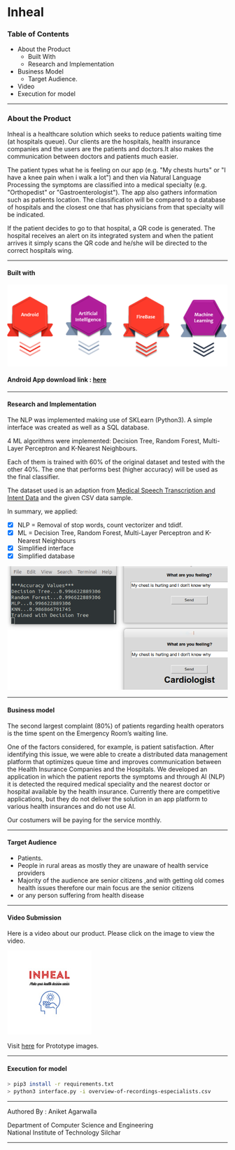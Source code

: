 # Inheal

### Table of Contents
* About the Product
	* Built With
	* Research and Implementation
* Business Model
  * Target Audience.
* Video
* Execution for model
__________
### About the Product
Inheal is a healthcare solution which seeks to reduce patients waiting time (at hospitals queue). Our clients are the hospitals, health insurance companies and the users are the patients and doctors.It also makes the communication between doctors and patients much easier. 

The patient types what he is feeling on our app (e.g. "My chests hurts" or "I have a knee pain when i walk a lot") and then via Natural Language Processing the symptoms are classified into a medical specialty (e.g. "Orthopedist" or "Gastroenterologist"). The app also gathers information such as patients location. The classification will be compared to a database of hospitals and the closest one that has physicians from that specialty will be indicated.

If the patient decides to go to that hospital, a QR code is generated. The hospital receives an alert on its integrated system and when the patient arrives it simply scans the QR code and he/she will be directed to the correct hospitals wing.
_________

#### Built with
<a href="https://github.com/ani37/Inheal/blob/main/Pictures/tech.png"><img src="https://github.com/ani37/Inheal/blob/main/Pictures/tech.png" alt="Frame-7" border="0"></a>

#### Android App download link : [here](https://github.com/ani37/Inheal/blob/main/inheal.apk?raw=true)
____

#### Research and Implementation

The NLP was implemented making use of SKLearn (Python3). A simple interface was created as well as a SQL database. 

4 ML algorithms were implemented: Decision Tree, Random Forest, Multi-Layer Perceptron and K-Nearest Neighbours. 

Each of them is trained with 60% of the original dataset and tested with the other 40%. The one that performs best (higher accuracy) will be used as the final classifier. 

The dataset used is an adaption from [Medical Speech Transcription and Intent Data](https://www.kaggle.com/paultimothymooney/medical-speech-transcription-and-intent/kernels) and the given CSV data sample.

In summary, we applied:

- [x] NLP = Removal of stop words, count vectorizer and tdidf.
- [x] ML = Decision Tree, Random Forest, Multi-Layer Perceptron and K-Nearest Neighbours
- [x] Simplified interface
- [x] Simplified database

![](https://github.com/ani37/Inheal/blob/main/Pictures/exampleExecution.png)

________
#### Business model

The second largest complaint (80%) of patients regarding health operators is the time spent on the Emergency Room’s waiting line.

One of the factors considered, for example, is patient satisfaction. After identifying this  issue, we were able to create a distributed data management platform that optimizes queue time and improves communication  between the Health Insurance Companies and the Hospitals. We developed an application in which the patient reports the symptoms and through AI (NLP) it is detected the required medical speciality and the nearest doctor or hospital available by the health insurance.
Currently there are competitive applications, but they do not deliver the solution in an app platform to various health insurances and do not use AI.

Our costumers will be paying for the service monthly.

_________

#### Target Audience
* Patients.
* People in rural areas as mostly they are unaware of health service providers
* Majority of the audience are senior citizens ,and with getting old comes health issues therefore our main focus are the senior citizens
* or any person suffering from health disease
________

#### Video Submission

Here is a video about our product. Please click on the image to view the video.

[![Inheal](https://github.com/ani37/Inheal/blob/main/Pictures/logo.jpg)](https://drive.google.com/file/d/1EGdYy2HOTuDjqfU1L46zXDl2-atrNPAa/view?usp=sharing "Inheal")

Visit [here](https://github.com/ani37/Inheal/blob/main/Pictures) for Prototype images.
________

#### Execution for model
```bash
> pip3 install -r requirements.txt
> python3 interface.py -i overview-of-recordings-especialists.csv 
```
________

Authored By : Aniket Agarwalla

Department of Computer Science and Engineering <br>
National Institute of Technology Silchar <br>

________
